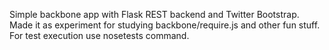Simple backbone app with Flask REST backend and Twitter Bootstrap. Made it as experiment for studying backbone/require.js and other fun stuff.
For test execution use nosetests command.
